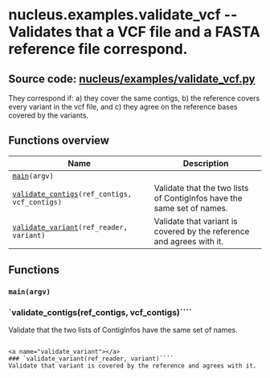 # nucleus.examples.validate_vcf -- Validates that a VCF file and a FASTA reference file correspond.
**Source code:** [nucleus/examples/validate_vcf.py](https://github.com/google/nucleus/tree/master/nucleus/examples/validate_vcf.py)
---
They correspond if:
a) they cover the same contigs,
b) the reference covers every variant in the vcf file, and
c) they agree on the reference bases covered by the variants.

## Functions overview
Name | Description
-----|------------
[`main`](#main)`(argv)` | 
[`validate_contigs`](#validate_contigs)`(ref_contigs, vcf_contigs)` | Validate that the two lists of ContigInfos have the same set of names.
[`validate_variant`](#validate_variant)`(ref_reader, variant)` | Validate that variant is covered by the reference and agrees with it.

## Functions
<a name="main"></a>
### `main(argv)`

<a name="validate_contigs"></a>
### `validate_contigs(ref_contigs, vcf_contigs)````
Validate that the two lists of ContigInfos have the same set of names.
```

<a name="validate_variant"></a>
### `validate_variant(ref_reader, variant)````
Validate that variant is covered by the reference and agrees with it.
```

